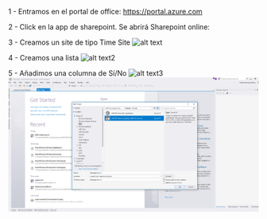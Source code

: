 1 - Entramos en el portal de office: 
    https://portal.azure.com
    
2 - Click en la app de sharepoint. Se abrirá Sharepoint online:

3 - Creamos un site de tipo Time Site
        ![alt text](/AzureParaOffice365Developers/Media/Shrepoint/CreateSite.png)
        
4 - Creamos una lista
        ![alt text2](/AzureParaOffice365Developers/Media/Shrepoint/CreateList.png)         

5 - Añadimos una columna de Sí/No
        ![alt text3](/AzureParaOffice365Developers/Media/Shrepoint/CreateColumn.png)         
![alt text](/AzureParaOffice365Developers/Media/SSO/VS2017MVC1.png) 
